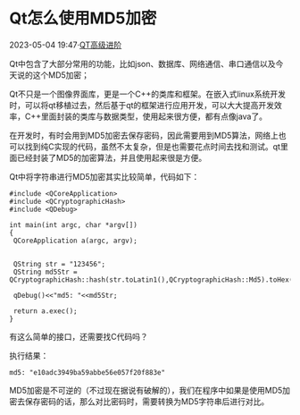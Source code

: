 # Qt怎么使用MD5加密

2023-05-04 19:47·[QT高级进阶](https://www.toutiao.com/c/user/token/MS4wLjABAAAAt_BOijoaoSs32bWWP-4kn4w4vK6Ml7vxKe16MMXkZiuF3N4YH95xKOtz9OB6zOVG/?source=tuwen_detail)

Qt中包含了大部分常用的功能，比如json、数据库、网络通信、串口通信以及今天说的这个MD5加密；

Qt不只是一个图像界面库，更是一个C++的类库和框架。在嵌入式linux系统开发时，可以将qt移植过去，然后基于qt的框架进行应用开发，可以大大提高开发效率，C++里面封装的类库与数据类型，使用起来很方便，都有点像java了。

在开发时，有时会用到MD5加密去保存密码，因此需要用到MD5算法，网络上也可以找到纯C实现的代码，虽然不太复杂，但是也需要花点时间去找和测试。qt里面已经封装了MD5的加密算法，并且使用起来很是方便。

Qt中将字符串进行MD5加密其实比较简单，代码如下：

```
#include <QCoreApplication>
#include <QCryptographicHash>
#include <QDebug>
 
int main(int argc, char *argv[])
{
 QCoreApplication a(argc, argv);
 
 
 QString str = "123456";
 QString md5Str = QCryptographicHash::hash(str.toLatin1(),QCryptographicHash::Md5).toHex();
 
 qDebug()<<"md5: "<<md5Str;
 
 return a.exec();
}
```

有这么简单的接口，还需要找C代码吗？

执行结果：

```
md5: "e10adc3949ba59abbe56e057f20f883e"
```

MD5加密是不可逆的（不过现在据说有破解的），我们在程序中如果是使用MD5加密去保存密码的话，那么对比密码时，需要转换为MD5字符串后进行对比。